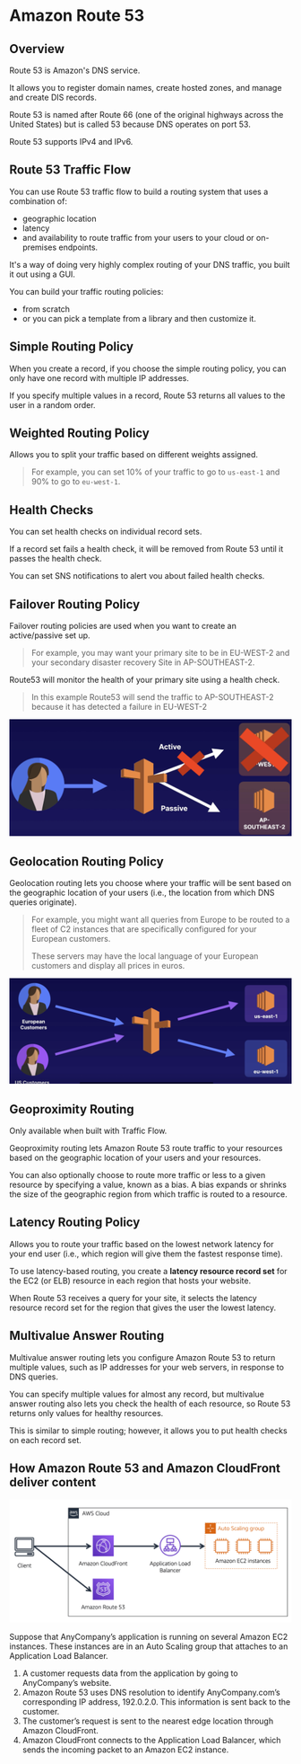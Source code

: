 # Amazon Route 53

## Overview

Route 53 is Amazon's DNS service.

It allows you to register domain names, create hosted zones, and manage and create DIS records.

Route 53 is named after Route 66 (one of the original highways across the United States) but is called 53 because DNS operates on port 53.

Route 53 supports IPv4 and IPv6.


## Route 53 Traffic Flow

You can use Route 53 traffic flow to build a routing system that uses a combination of:
- geographic location
- latency
- and availability to route traffic
from your users to your cloud or on-premises endpoints.

It's a way of doing very highly complex routing of your DNS traffic, you built it out using a GUI.

You can build your traffic routing policies:
- from scratch
- or you can pick a template from a library and then customize it.


## Simple Routing Policy

When you create a record, if you choose the simple routing policy, you can only have one record with multiple IP addresses.

If you specify multiple values in a record, Route 53 returns all values to the user in a random order.


## Weighted Routing Policy

Allows you to split your traffic based on different weights assigned.

> For example, you can set 10% of your traffic to go to `us-east-1` and 90% to go to `eu-west-1`.


## Health Checks

You can set health checks on individual record sets.

If a record set fails a health check, it will be removed from Route 53 until it passes the health check.

You can set SNS notifications to alert vou about failed health checks.


## Failover Routing Policy

Failover routing policies are used when you want to create an active/passive set up.

> For example, you may want your primary site to be in EU-WEST-2 and your secondary disaster recovery Site in AP-SOUTHEAST-2.

Route53 will monitor the health of your primary site using a health check.

> In this example Route53 will send the traffic to AP-SOUTHEAST-2
because it has detected a failure in EU-WEST-2

![](./images/failover-policy.png)


## Geolocation Routing Policy

Geolocation routing lets you choose where your traffic will be sent based on the geographic location of your users (i.e., the location from which DNS queries originate).

> For example, you might want all queries from Europe to be routed to a fleet of C2 instances that are specifically configured for your European customers.
>
> These servers may have the local language of your European customers and display all prices in euros.

![](./images/geo-policy.png)


## Geoproximity Routing

Only available when built with Traffic Flow.

Geoproximity routing lets Amazon Route 53 route traffic to your resources based on the geographic location of your users and your resources.

You can also optionally choose to route more traffic or less to a given resource by specifying a value, known as a bias. A bias expands or shrinks the size of the geographic region from which traffic is routed to a resource.


## Latency Routing Policy

Allows you to route your traffic based on the lowest network latency for your end user (i.e., which region will give them the fastest response time).

To use latency-based routing, you create a **latency resource record set** for the EC2 (or ELB) resource in each region that hosts your website.

When Route 53 receives a query for your site, it selects the latency resource record set for the region that gives the user the lowest latency.


## Multivalue Answer Routing

Multivalue answer routing lets you configure Amazon Route 53 to return multiple values, such as IP addresses for your web servers, in response to DNS queries.

You can specify multiple values for almost any record, but multivalue answer routing also lets you check the health of each resource, so Route 53 returns only values for healthy resources.

This is similar to simple routing; however, it allows you to put health checks on each record set.


## How Amazon Route 53 and Amazon CloudFront deliver content 

![](./images/route-53-cloudfront.png)

Suppose that AnyCompany’s application is running on several Amazon EC2 instances. These instances are in an Auto Scaling group that attaches to an Application Load Balancer. 

1. A customer requests data from the application by going to AnyCompany’s website. 
1. Amazon Route 53 uses DNS resolution to identify AnyCompany.com’s corresponding IP address, 192.0.2.0. This information is sent back to the customer. 
1. The customer’s request is sent to the nearest edge location through Amazon CloudFront. 
1. Amazon CloudFront connects to the Application Load Balancer, which sends the incoming packet to an Amazon EC2 instance.